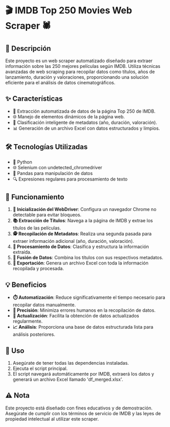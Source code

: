 # 🎬 IMDB Top 250 Movies Web Scraper 🕷️

## 📝 Descripción
Este proyecto es un web scraper automatizado diseñado para extraer información sobre las 250 mejores películas según IMDB. Utiliza técnicas avanzadas de web scraping para recopilar datos como títulos, años de lanzamiento, duración y valoraciones, proporcionando una solución eficiente para el análisis de datos cinematográficos.

## ✨ Características
- 🤖 Extracción automatizada de datos de la página Top 250 de IMDB.
- 🌐 Manejo de elementos dinámicos de la página web.
- 🧠 Clasificación inteligente de metadatos (año, duración, valoración).
- 📊 Generación de un archivo Excel con datos estructurados y limpios.

## 🛠️ Tecnologías Utilizadas
- 🐍 Python
- 🌐 Selenium con undetected_chromedriver
- 🐼 Pandas para manipulación de datos
- 🔍 Expresiones regulares para procesamiento de texto

## 🚀 Funcionamiento
1. **🔧 Inicialización del WebDriver**: Configura un navegador Chrome no detectable para evitar bloqueos.
2. **📚 Extracción de Títulos**: Navega a la página de IMDB y extrae los títulos de las películas.
3. **🕵️ Recopilación de Metadatos**: Realiza una segunda pasada para extraer información adicional (año, duración, valoración).
4. **🧮 Procesamiento de Datos**: Clasifica y estructura la información extraída.
5. **🔗 Fusión de Datos**: Combina los títulos con sus respectivos metadatos.
6. **💾 Exportación**: Genera un archivo Excel con toda la información recopilada y procesada.

## 💡 Beneficios
- **⏱️ Automatización**: Reduce significativamente el tiempo necesario para recopilar datos manualmente.
- **🎯 Precisión**: Minimiza errores humanos en la recopilación de datos.
- **🔄 Actualización**: Facilita la obtención de datos actualizados regularmente.
- **📈 Análisis**: Proporciona una base de datos estructurada lista para análisis posteriores.

## 🔧 Uso
1. Asegúrate de tener todas las dependencias instaladas.
2. Ejecuta el script principal.
3. El script navegará automáticamente por IMDB, extraerá los datos y generará un archivo Excel llamado 'df_merged.xlsx'.

## ⚠️ Nota
Este proyecto está diseñado con fines educativos y de demostración. Asegúrate de cumplir con los términos de servicio de IMDB y las leyes de propiedad intelectual al utilizar este scraper.
